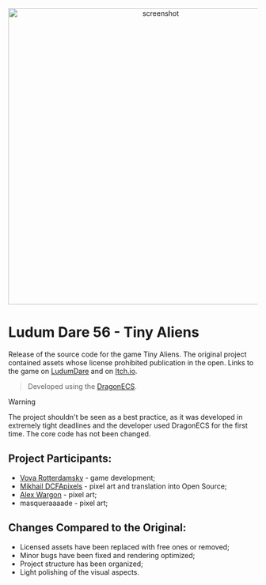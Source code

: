 
<div align="center">
  <img width="600" src="https://github.com/user-attachments/assets/1a8f06ed-c68d-483a-b880-c9faaf7e0b5f" alt="screenshot">
</div>

# Ludum Dare 56 - Tiny Aliens

Release of the source code for the game Tiny Aliens. The original project contained assets whose license prohibited publication in the open. Links to the game on [LudumDare](https://ldjam.com/events/ludum-dare/56/tiny-aliens) and on [Itch.io](https://greatvv.itch.io/tiny-aliens-ludumdare-56). 

> Developed using the [DragonECS](https://github.com/DCFApixels/DragonECS).

> [!WARNING]
> The project shouldn't be seen as a best practice, as it was developed  in extremely tight deadlines and the developer used DragonECS for the first time. The core code has not been changed.



## Project Participants:
* [Vova Rotterdamsky](https://github.com/GreatVV) - game development;
* [Mikhail DCFApixels](https://github.com/DCFApixels) - pixel art and translation into Open Source;
* [Alex Wargon](https://github.com/AlexWargon) - pixel art;
* masqueraaaade - pixel art;

## Changes Compared to the Original:
* Licensed assets have been replaced with free ones or removed;
* Minor bugs have been fixed and rendering optimized;
* Project structure has been organized;
* Light polishing of the visual aspects.
